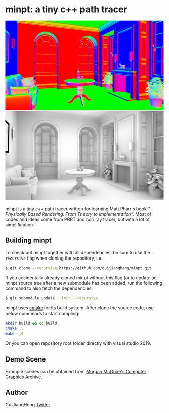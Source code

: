 # minpt: a tiny c++ path tracer

![fireplace-room](./gallery/normal.png)
![fireplace-room](./gallery/ao.png)

minpt is a tiny c++ path tracer written for learning Matt Pharr's book *" Physically Based Rendering: From Theory to Implementation"*. Most of codes and ideas come from PBRT and nori ray tracer, but with a lot of simplification.

## Building minpt

To check out minpt together with all dependencies, be sure to use the `--recursive` flag when cloning the repository, i.e.

```bash
$ git clone --recursive https://github.com/guijiangheng/minpt.git
```

If you accidentally already cloned minpt without this flag (or to update an minpt source tree after a new submodule has been added, run the following command to also fetch the dependencies:

```bash
$ git submodule update --init --recursive
```

minpt uses [cmake](http://www.cmake.org/) for its build system. After clone the source code, use below commnads to start compling:

```bash
mkdir build && cd build
cmake ..
make -j4
```
Or you can open repository root folder directly with visual studio 2019.

## Demo Scene

Example scenes can be obtained from [Morgan McGuire's Computer Graphics Archive](http://casual-effects.com/data/).

## Author

GuiJiangHeng [Twitter](https://twitter.com/guijiangheng)
